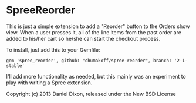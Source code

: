 SpreeReorder
============

This is just a simple extension to add a "Reorder" button to the Orders show view. When a user presses it, all of the line items from the past order are added to his/her cart so he/she can start the checkout process.

To install, just add this to your Gemfile:

    gem 'spree_reorder', github: "chumakoff/spree-reorder", branch: '2-1-stable'


I'll add more functionality as needed, but this mainly was an experiment to play with writing a Spree extension.


Copyright (c) 2013 Daniel Dixon, released under the New BSD License
